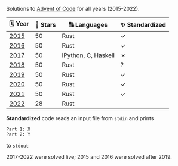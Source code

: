 Solutions to [Advent of Code](https://adventofcode.com) for all years (2015-2022).

|🗓 Year                                |🌟 Stars |🔠 Languages        |✨ Standardized |
|---------------------------------------|---------|---------------------|--------------|
| [2015](https://adventofcode.com/2015) | 50      | Rust                | ✓            |
| [2016](https://adventofcode.com/2016) | 50      | Rust                | ✓            |
| [2017](https://adventofcode.com/2017) | 50      | IPython, C, Haskell | ✗            |
| [2018](https://adventofcode.com/2018) | 50      | Rust                | ?            |
| [2019](https://adventofcode.com/2019) | 50      | Rust                | ✓            |
| [2020](https://adventofcode.com/2020) | 50      | Rust                | ✓            |
| [2021](https://adventofcode.com/2021) | 50      | Rust                | ✓            |
| [2022](https://adventofcode.com/2022) | 28      | Rust                |              |

**Standardized** code reads an input file from `stdin` and prints
```
Part 1: X
Part 2: Y
```
to `stdout`

2017-2022 were solved live; 2015 and 2016 were solved after 2019.
